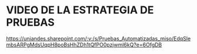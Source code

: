 # VIDEO DE LA ESTRATEGIA DE PRUEBAS
https://uniandes.sharepoint.com/:v:/s/Pruebas_Automatizadas_miso/EdqSlembsARPgMdsUqpH8poBsHhZDh1tQfPO0pzjwml6kQ?e=6OfgDB
